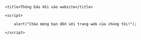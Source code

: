 
<audio src=https://zingmp3.vn/embed/control></audio>
 
<div>

   <head>

	<title>Thông báo khi vào website</title>

	<script>

		alert("Chào mừng bạn đến với trang web của chúng tôi!");

	</script>

</head



